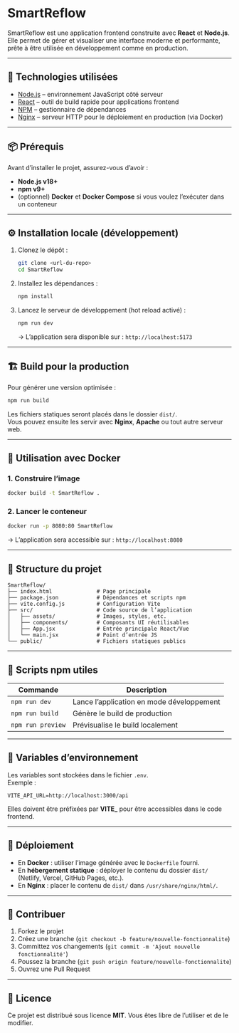 # SmartReflow

SmartReflow est une application frontend construite avec **React** et **Node.js**.  
Elle permet de gérer et visualiser une interface moderne et performante, prête à être utilisée en développement comme en production.

---

## 🚀 Technologies utilisées

- [Node.js](https://nodejs.org/) – environnement JavaScript côté serveur
- [React](https://fr.react.dev/) – outil de build rapide pour applications frontend
- [NPM](https://www.npmjs.com/) – gestionnaire de dépendances
- [Nginx](https://www.nginx.com/) – serveur HTTP pour le déploiement en production (via Docker)

---

## 📦 Prérequis

Avant d’installer le projet, assurez-vous d’avoir :

- **Node.js v18+**
- **npm v9+**
- (optionnel) **Docker** et **Docker Compose** si vous voulez l’exécuter dans un conteneur

---

## ⚙️ Installation locale (développement)

1. Clonez le dépôt :

   ```bash
   git clone <url-du-repo>
   cd SmartReflow
   ```

2. Installez les dépendances :

   ```bash
   npm install
   ```

3. Lancez le serveur de développement (hot reload activé) :
   ```bash
   npm run dev
   ```
   → L’application sera disponible sur : `http://localhost:5173`

---

## 🏗️ Build pour la production

Pour générer une version optimisée :

```bash
npm run build
```

Les fichiers statiques seront placés dans le dossier `dist/`.  
Vous pouvez ensuite les servir avec **Nginx**, **Apache** ou tout autre serveur web.

---

## 🐳 Utilisation avec Docker

### 1. Construire l’image

```bash
docker build -t SmartReflow .
```

### 2. Lancer le conteneur

```bash
docker run -p 8080:80 SmartReflow
```

→ L’application sera accessible sur : `http://localhost:8080`

---

## 📂 Structure du projet

```
SmartReflow/
├── index.html              # Page principale
├── package.json            # Dépendances et scripts npm
├── vite.config.js          # Configuration Vite
├── src/                    # Code source de l’application
│   ├── assets/             # Images, styles, etc.
│   ├── components/         # Composants UI réutilisables
│   ├── App.jsx             # Entrée principale React/Vue
│   └── main.jsx            # Point d’entrée JS
└── public/                 # Fichiers statiques publics
```

---

## 📜 Scripts npm utiles

| Commande          | Description                               |
| ----------------- | ----------------------------------------- |
| `npm run dev`     | Lance l’application en mode développement |
| `npm run build`   | Génère le build de production             |
| `npm run preview` | Prévisualise le build localement          |

---

## 🔐 Variables d’environnement

Les variables sont stockées dans le fichier `.env`.  
Exemple :

```
VITE_API_URL=http://localhost:3000/api
```

Elles doivent être préfixées par **VITE\_** pour être accessibles dans le code frontend.

---

## 🚀 Déploiement

- En **Docker** : utiliser l’image générée avec le `Dockerfile` fourni.
- En **hébergement statique** : déployer le contenu du dossier `dist/` (Netlify, Vercel, GitHub Pages, etc.).
- En **Nginx** : placer le contenu de `dist/` dans `/usr/share/nginx/html/`.

---

## 🤝 Contribuer

1. Forkez le projet
2. Créez une branche (`git checkout -b feature/nouvelle-fonctionnalite`)
3. Committez vos changements (`git commit -m 'Ajout nouvelle fonctionnalité'`)
4. Poussez la branche (`git push origin feature/nouvelle-fonctionnalite`)
5. Ouvrez une Pull Request

---

## 📄 Licence

Ce projet est distribué sous licence **MIT**. Vous êtes libre de l’utiliser et de le modifier.
